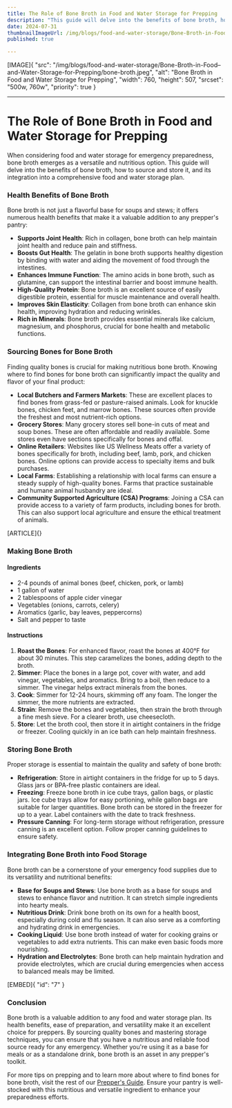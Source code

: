 ```yaml
---
title: The Role of Bone Broth in Food and Water Storage for Prepping
description: "This guide will delve into the benefits of bone broth, how to source and store it, and its integration into a comprehensive food and water storage plan."
date: 2024-07-31
thumbnailImageUrl: /img/blogs/food-and-water-storage/Bone-Broth-in-Food–and-Water-Storage-for-Prepping/bone-broth.jpeg
published: true

---
```


[IMAGE]{ "src": "/img/blogs/food-and-water-storage/Bone-Broth-in-Food–and-Water-Storage-for-Prepping/bone-broth.jpeg", "alt": "Bone Broth in Food and Water Storage for Prepping", "width": 760, "height": 507, "srcset": "500w, 760w", "priority": true }

---

# The Role of Bone Broth in Food and Water Storage for Prepping

When considering food and water storage for emergency preparedness, bone broth emerges as a versatile and nutritious option. This guide will delve into the benefits of bone broth, how to source and store it, and its integration into a comprehensive food and water storage plan.

### **Health Benefits of Bone Broth**

Bone broth is not just a flavorful base for soups and stews; it offers numerous health benefits that make it a valuable addition to any prepper's pantry:

- **Supports Joint Health**: Rich in collagen, bone broth can help maintain joint health and reduce pain and stiffness.
- **Boosts Gut Health**: The gelatin in bone broth supports healthy digestion by binding with water and aiding the movement of food through the intestines.
- **Enhances Immune Function**: The amino acids in bone broth, such as glutamine, can support the intestinal barrier and boost immune health.
- **High-Quality Protein**: Bone broth is an excellent source of easily digestible protein, essential for muscle maintenance and overall health.
- **Improves Skin Elasticity**: Collagen from bone broth can enhance skin health, improving hydration and reducing wrinkles.
- **Rich in Minerals**: Bone broth provides essential minerals like calcium, magnesium, and phosphorus, crucial for bone health and metabolic functions.

### **Sourcing Bones for Bone Broth**

Finding quality bones is crucial for making nutritious bone broth. Knowing where to find bones for bone broth can significantly impact the quality and flavor of your final product:

- **Local Butchers and Farmers Markets**: These are excellent places to find bones from grass-fed or pasture-raised animals. Look for knuckle bones, chicken feet, and marrow bones. These sources often provide the freshest and most nutrient-rich options.
- **Grocery Stores**: Many grocery stores sell bone-in cuts of meat and soup bones. These are often affordable and readily available. Some stores even have sections specifically for bones and offal.
- **Online Retailers**: Websites like US Wellness Meats offer a variety of bones specifically for broth, including beef, lamb, pork, and chicken bones. Online options can provide access to specialty items and bulk purchases.
- **Local Farms**: Establishing a relationship with local farms can ensure a steady supply of high-quality bones. Farms that practice sustainable and humane animal husbandry are ideal.
- **Community Supported Agriculture (CSA) Programs**: Joining a CSA can provide access to a variety of farm products, including bones for broth. This can also support local agriculture and ensure the ethical treatment of animals.

[ARTICLE]{}

### **Making Bone Broth**

#### **Ingredients**
- 2-4 pounds of animal bones (beef, chicken, pork, or lamb)
- 1 gallon of water
- 2 tablespoons of apple cider vinegar
- Vegetables (onions, carrots, celery)
- Aromatics (garlic, bay leaves, peppercorns)
- Salt and pepper to taste

#### **Instructions**
1. **Roast the Bones**: For enhanced flavor, roast the bones at 400°F for about 30 minutes. This step caramelizes the bones, adding depth to the broth.
2. **Simmer**: Place the bones in a large pot, cover with water, and add vinegar, vegetables, and aromatics. Bring to a boil, then reduce to a simmer. The vinegar helps extract minerals from the bones.
3. **Cook**: Simmer for 12-24 hours, skimming off any foam. The longer the simmer, the more nutrients are extracted.
4. **Strain**: Remove the bones and vegetables, then strain the broth through a fine mesh sieve. For a clearer broth, use cheesecloth.
5. **Store**: Let the broth cool, then store it in airtight containers in the fridge or freezer. Cooling quickly in an ice bath can help maintain freshness.

### **Storing Bone Broth**

Proper storage is essential to maintain the quality and safety of bone broth:

- **Refrigeration**: Store in airtight containers in the fridge for up to 5 days. Glass jars or BPA-free plastic containers are ideal.
- **Freezing**: Freeze bone broth in ice cube trays, gallon bags, or plastic jars. Ice cube trays allow for easy portioning, while gallon bags are suitable for larger quantities. Bone broth can be stored in the freezer for up to a year. Label containers with the date to track freshness.
- **Pressure Canning**: For long-term storage without refrigeration, pressure canning is an excellent option. Follow proper canning guidelines to ensure safety.

### **Integrating Bone Broth into Food Storage**

Bone broth can be a cornerstone of your emergency food supplies due to its versatility and nutritional benefits:

- **Base for Soups and Stews**: Use bone broth as a base for soups and stews to enhance flavor and nutrition. It can stretch simple ingredients into hearty meals.
- **Nutritious Drink**: Drink bone broth on its own for a health boost, especially during cold and flu season. It can also serve as a comforting and hydrating drink in emergencies.
- **Cooking Liquid**: Use bone broth instead of water for cooking grains or vegetables to add extra nutrients. This can make even basic foods more nourishing.
- **Hydration and Electrolytes**: Bone broth can help maintain hydration and provide electrolytes, which are crucial during emergencies when access to balanced meals may be limited.

[EMBED]{ "id": "7" }

### **Conclusion**

Bone broth is a valuable addition to any food and water storage plan. Its health benefits, ease of preparation, and versatility make it an excellent choice for preppers. By sourcing quality bones and mastering storage techniques, you can ensure that you have a nutritious and reliable food source ready for any emergency. Whether you're using it as a base for meals or as a standalone drink, bone broth is an asset in any prepper's toolkit.

For more tips on prepping and to learn more about where to find bones for bone broth, visit the rest of our [Prepper's Guide](https://prepp.me/blog). Ensure your pantry is well-stocked with this nutritious and versatile ingredient to enhance your preparedness efforts.
